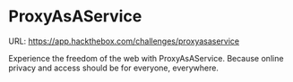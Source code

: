 # ProxyAsAService

URL: https://app.hackthebox.com/challenges/proxyasaservice

Experience the freedom of the web with ProxyAsAService. Because online privacy and access should be for everyone, everywhere.
